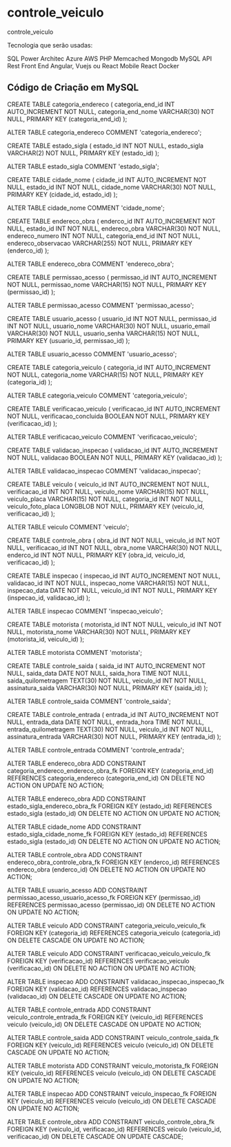 # controle_veiculo
controle_veiculo

Tecnologia que serão usadas:

SQL Power Architec
Azure
AWS
PHP
Memcached
Mongodb
MySQL
API Rest
Front End Angular, Vuejs ou React
Mobile React
Docker

## Código de Criação em MySQL





CREATE TABLE categoria_endereco (
                categoria_end_id INT AUTO_INCREMENT NOT NULL,
                categoria_end_nome VARCHAR(30) NOT NULL,
                PRIMARY KEY (categoria_end_id)
);

ALTER TABLE categoria_endereco COMMENT 'categoria_endereco';


CREATE TABLE estado_sigla (
                estado_id INT NOT NULL,
                estado_sigla VARCHAR(2) NOT NULL,
                PRIMARY KEY (estado_id)
);

ALTER TABLE estado_sigla COMMENT 'estado_sigla';


CREATE TABLE cidade_nome (
                cidade_id INT AUTO_INCREMENT NOT NULL,
                estado_id INT NOT NULL,
                cidade_nome VARCHAR(30) NOT NULL,
                PRIMARY KEY (cidade_id, estado_id)
);

ALTER TABLE cidade_nome COMMENT 'cidade_nome';


CREATE TABLE endereco_obra (
                enderco_id INT AUTO_INCREMENT NOT NULL,
                estado_id INT NOT NULL,
                endereco_obra VARCHAR(30) NOT NULL,
                endereco_numero INT NOT NULL,
                categoria_end_id INT NOT NULL,
                endereco_observacao VARCHAR(255) NOT NULL,
                PRIMARY KEY (enderco_id)
);

ALTER TABLE endereco_obra COMMENT 'endereco_obra';


CREATE TABLE permissao_acesso (
                permissao_id INT AUTO_INCREMENT NOT NULL,
                permissao_nome VARCHAR(15) NOT NULL,
                PRIMARY KEY (permissao_id)
);

ALTER TABLE permissao_acesso COMMENT 'permissao_acesso';


CREATE TABLE usuario_acesso (
                usuario_id INT NOT NULL,
                permissao_id INT NOT NULL,
                usuario_nome VARCHAR(30) NOT NULL,
                usuario_email VARCHAR(30) NOT NULL,
                usuario_senha VARCHAR(15) NOT NULL,
                PRIMARY KEY (usuario_id, permissao_id)
);

ALTER TABLE usuario_acesso COMMENT 'usuario_acesso';


CREATE TABLE categoria_veiculo (
                categoria_id INT AUTO_INCREMENT NOT NULL,
                categoria_nome VARCHAR(15) NOT NULL,
                PRIMARY KEY (categoria_id)
);

ALTER TABLE categoria_veiculo COMMENT 'categoria_veiculo';


CREATE TABLE verificacao_veiculo (
                verificacao_id INT AUTO_INCREMENT NOT NULL,
                verificacao_concluida BOOLEAN NOT NULL,
                PRIMARY KEY (verificacao_id)
);

ALTER TABLE verificacao_veiculo COMMENT 'verificacao_veiculo';


CREATE TABLE validacao_inspecao (
                validacao_id INT AUTO_INCREMENT NOT NULL,
                validacao BOOLEAN NOT NULL,
                PRIMARY KEY (validacao_id)
);

ALTER TABLE validacao_inspecao COMMENT 'validacao_inspecao';


CREATE TABLE veiculo (
                veiculo_id INT AUTO_INCREMENT NOT NULL,
                verificacao_id INT NOT NULL,
                veiculo_nome VARCHAR(15) NOT NULL,
                veiculo_placa VARCHAR(15) NOT NULL,
                categoria_id INT NOT NULL,
                veiculo_foto_placa LONGBLOB NOT NULL,
                PRIMARY KEY (veiculo_id, verificacao_id)
);

ALTER TABLE veiculo COMMENT 'veiculo';


CREATE TABLE controle_obra (
                obra_id INT NOT NULL,
                veiculo_id INT NOT NULL,
                verificacao_id INT NOT NULL,
                obra_nome VARCHAR(30) NOT NULL,
                enderco_id INT NOT NULL,
                PRIMARY KEY (obra_id, veiculo_id, verificacao_id)
);


CREATE TABLE inspecao (
                inspecao_id INT AUTO_INCREMENT NOT NULL,
                validacao_id INT NOT NULL,
                inspecao_nome VARCHAR(15) NOT NULL,
                inspecao_data DATE NOT NULL,
                veiculo_id INT NOT NULL,
                PRIMARY KEY (inspecao_id, validacao_id)
);

ALTER TABLE inspecao COMMENT 'inspecao_veiculo';


CREATE TABLE motorista (
                motorista_id INT NOT NULL,
                veiculo_id INT NOT NULL,
                motorista_nome VARCHAR(30) NOT NULL,
                PRIMARY KEY (motorista_id, veiculo_id)
);

ALTER TABLE motorista COMMENT 'motorista';


CREATE TABLE controle_saida (
                saida_id INT AUTO_INCREMENT NOT NULL,
                saida_data DATE NOT NULL,
                saida_hora TIME NOT NULL,
                saida_quilometragem TEXT(30) NOT NULL,
                veiculo_id INT NOT NULL,
                assinatura_saida VARCHAR(30) NOT NULL,
                PRIMARY KEY (saida_id)
);

ALTER TABLE controle_saida COMMENT 'controle_saida';


CREATE TABLE controle_entrada (
                entrada_id INT AUTO_INCREMENT NOT NULL,
                entrada_data DATE NOT NULL,
                entrada_hora TIME NOT NULL,
                entrada_quilometragem TEXT(30) NOT NULL,
                veiculo_id INT NOT NULL,
                assinatura_entrada VARCHAR(30) NOT NULL,
                PRIMARY KEY (entrada_id)
);

ALTER TABLE controle_entrada COMMENT 'controle_entrada';


ALTER TABLE endereco_obra ADD CONSTRAINT categoria_endereco_endereco_obra_fk
FOREIGN KEY (categoria_end_id)
REFERENCES categoria_endereco (categoria_end_id)
ON DELETE NO ACTION
ON UPDATE NO ACTION;

ALTER TABLE endereco_obra ADD CONSTRAINT estado_sigla_endereco_obra_fk
FOREIGN KEY (estado_id)
REFERENCES estado_sigla (estado_id)
ON DELETE NO ACTION
ON UPDATE NO ACTION;

ALTER TABLE cidade_nome ADD CONSTRAINT estado_sigla_cidade_nome_fk
FOREIGN KEY (estado_id)
REFERENCES estado_sigla (estado_id)
ON DELETE NO ACTION
ON UPDATE NO ACTION;

ALTER TABLE controle_obra ADD CONSTRAINT endereco_obra_controle_obra_fk
FOREIGN KEY (enderco_id)
REFERENCES endereco_obra (enderco_id)
ON DELETE NO ACTION
ON UPDATE NO ACTION;

ALTER TABLE usuario_acesso ADD CONSTRAINT permissao_acesso_usuario_acesso_fk
FOREIGN KEY (permissao_id)
REFERENCES permissao_acesso (permissao_id)
ON DELETE NO ACTION
ON UPDATE NO ACTION;

ALTER TABLE veiculo ADD CONSTRAINT categoria_veiculo_veiculo_fk
FOREIGN KEY (categoria_id)
REFERENCES categoria_veiculo (categoria_id)
ON DELETE CASCADE
ON UPDATE NO ACTION;

ALTER TABLE veiculo ADD CONSTRAINT verificacao_veiculo_veiculo_fk
FOREIGN KEY (verificacao_id)
REFERENCES verificacao_veiculo (verificacao_id)
ON DELETE NO ACTION
ON UPDATE NO ACTION;

ALTER TABLE inspecao ADD CONSTRAINT validacao_inspecao_inspecao_fk
FOREIGN KEY (validacao_id)
REFERENCES validacao_inspecao (validacao_id)
ON DELETE CASCADE
ON UPDATE NO ACTION;

ALTER TABLE controle_entrada ADD CONSTRAINT veiculo_controle_entrada_fk
FOREIGN KEY (veiculo_id)
REFERENCES veiculo (veiculo_id)
ON DELETE CASCADE
ON UPDATE NO ACTION;

ALTER TABLE controle_saida ADD CONSTRAINT veiculo_controle_saida_fk
FOREIGN KEY (veiculo_id)
REFERENCES veiculo (veiculo_id)
ON DELETE CASCADE
ON UPDATE NO ACTION;

ALTER TABLE motorista ADD CONSTRAINT veiculo_motorista_fk
FOREIGN KEY (veiculo_id)
REFERENCES veiculo (veiculo_id)
ON DELETE CASCADE
ON UPDATE NO ACTION;

ALTER TABLE inspecao ADD CONSTRAINT veiculo_inspecao_fk
FOREIGN KEY (veiculo_id)
REFERENCES veiculo (veiculo_id)
ON DELETE CASCADE
ON UPDATE NO ACTION;

ALTER TABLE controle_obra ADD CONSTRAINT veiculo_controle_obra_fk
FOREIGN KEY (veiculo_id, verificacao_id)
REFERENCES veiculo (veiculo_id, verificacao_id)
ON DELETE CASCADE
ON UPDATE CASCADE;

## 
